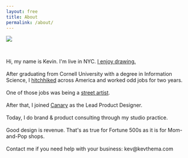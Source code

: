 ```yaml
---
layout: free
title: About
permalink: /about/
---
```


<section id="about" class="cf mb5 w-100">
    <div class="fn fl-ns w-25-ns w-50">
        <img src="{{site.baseurl}}/assets/img/me.jpg">
    </div>
    <div class="fn fl-ns w-25-ns w-100">
    <p>&nbsp;</p>
    </div>
    <div class="fn fl-ns w-50-ns w-100">
        <p class="mt0-ns f5 lh-copy"> 
            Hi, my name is Kevin. I'm live in NYC.  <a class="underline black" href="{{site.baseurl}}/drawing/">I enjoy drawing.</a>
            <br><br>
            After graduating from Cornell University with a degree in Information Science, I <a class="underline black" href="{{site.baseurl}}/vignettes/">hitchhiked</a> across America and worked odd jobs for two years.
            <br><br> 
            One of those jobs was being a <a class="underline black" href="{{site.baseurl}}/streetart/">street artist</a>.
            <br><br> After that, I joined <a class="underline black" href="https://canary.is/how-it-works/">Canary</a> as the Lead Product Designer.
            <br><br> Today, I do brand & product consulting through my studio practice. 
            <br><br>
            Good design is revenue. That's as true for Fortune 500s as it is for Mom-and-Pop shops.
            <br><br> Contact me if you need help with your business: kev@kevthema.com
            <br><br>
        </p>
    </div>
    
</section>
